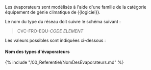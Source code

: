 Les évaporateurs sont modélisés à l'aide d'une famille de la catégorie équipement de génie climatique de {{logiciel}}.

Le nom du type du réseau  doit suivre le schéma suivant :

> CVC-FRO-EQU-_CODE ELEMENT_

Les valeurs possibles sont indiquées ci-dessous :

#### Nom des types d'évaporateurs

{% include "/00_Referentiel/NomDesEvaporateurs.md" %}